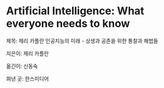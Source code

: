# Artificial Intelligence: What everyone needs to know

제목: 제리 카플란 인공지능의 미래 - 상생과 공존을 위한 통찰과 해법들

지은이: 제리 카플란

옮긴이: 신동숙

펴낸 곳: 한스미디어

